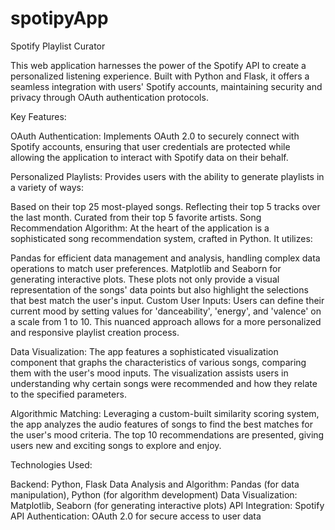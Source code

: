 # spotipyApp

Spotify Playlist Curator

This web application harnesses the power of the Spotify API to create a personalized listening experience. Built with Python and Flask, it offers a seamless integration with users' Spotify accounts, maintaining security and privacy through OAuth authentication protocols.

Key Features:

OAuth Authentication: Implements OAuth 2.0 to securely connect with Spotify accounts, ensuring that user credentials are protected while allowing the application to interact with Spotify data on their behalf.

Personalized Playlists: Provides users with the ability to generate playlists in a variety of ways:

Based on their top 25 most-played songs.
Reflecting their top 5 tracks over the last month.
Curated from their top 5 favorite artists.
Song Recommendation Algorithm: At the heart of the application is a sophisticated song recommendation system, crafted in Python. It utilizes:

Pandas for efficient data management and analysis, handling complex data operations to match user preferences.
Matplotlib and Seaborn for generating interactive plots. These plots not only provide a visual representation of the songs' data points but also highlight the selections that best match the user's input.
Custom User Inputs: Users can define their current mood by setting values for 'danceability', 'energy', and 'valence' on a scale from 1 to 10. This nuanced approach allows for a more personalized and responsive playlist creation process.

Data Visualization: The app features a sophisticated visualization component that graphs the characteristics of various songs, comparing them with the user's mood inputs. The visualization assists users in understanding why certain songs were recommended and how they relate to the specified parameters.

Algorithmic Matching: Leveraging a custom-built similarity scoring system, the app analyzes the audio features of songs to find the best matches for the user's mood criteria. The top 10 recommendations are presented, giving users new and exciting songs to explore and enjoy.

Technologies Used:

Backend: Python, Flask
Data Analysis and Algorithm: Pandas (for data manipulation), Python (for algorithm development)
Data Visualization: Matplotlib, Seaborn (for generating interactive plots)
API Integration: Spotify API
Authentication: OAuth 2.0 for secure access to user data
